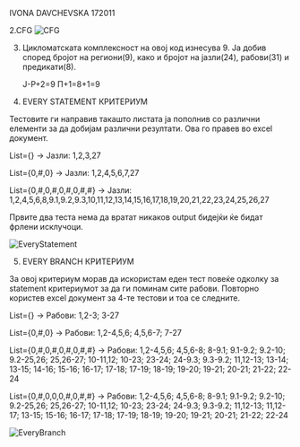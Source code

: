 IVONA DAVCHEVSKA 172011

2.CFG
 ![CFG](https://user-images.githubusercontent.com/100225792/168696375-3bf7cc51-cf21-497b-a59c-fb21268a5851.png)

3. Цикломатската комплексност на овој код изнесува 9. Ја добив според бројот на региони(9), како и бројот на јазли(24), рабови(31) и предикати(8).

   Ј-Р+2=9
   П+1=8+1=9
   
4. EVERY STATEMENT КРИТЕРИУМ

Тестовите ги направив такашто листата ја пополнив со различни елементи за да добијам различни резултати. Ова го правев во excel документ.

List={} -> Јазли: 1,2,3,27

List={0,#,0} -> Јазли: 1,2,4,5,6,7,27

List={0,#,0,#,0,#,0,#,#} -> Јазли: 1,2,4,5,6,8,9.1,9.2,9.3,10,11,12,13,14,15,16,17,18,19,20,21,22,23,24,25,26,27

Првите два теста нема да вратат никаков output бидејќи ќе бидат фрлени исклучоци.
   
![EveryStatement](https://user-images.githubusercontent.com/100225792/168867543-4d70ca55-7d4e-4968-9a61-9fa76c3d3493.png)

5. EVERY BRANCH КРИТЕРИУМ

За овој критериум морав да искористам еден тест повеќе одколку за statement критериумот за да ги поминам сите рабови. Повторно користев excel документ за 4-те тестови и тоа се следните.

List={} -> Рабови: 1,2-3; 3-27

List={0,#,0} -> Рабови: 1,2-4,5,6; 4,5,6-7; 7-27

List={0,#,0,#,0,#,0,#,#} -> Рабови: 1,2-4,5,6; 4,5,6-8; 8-9.1; 9.1-9.2; 9.2-10; 9.2-25,26; 25,26-27; 10-11,12; 10-23; 23-24; 24-9.3; 9.3-9.2; 11,12-13; 13-14; 13-15; 14-16; 15-16; 16-17; 17-18; 17-19; 18-19; 19-20; 19-21; 20-21; 21-22; 22-24

List={0,#,0,0,0,#,0,#,#} -> Рабови: 1,2-4,5,6; 4,5,6-8; 8-9.1; 9.1-9.2; 9.2-10; 9.2-25,26; 25,26-27; 10-11,12; 10-23; 23-24; 24-9.3; 9.3-9.2; 11,12-13; 11,12-17; 13-15; 15-16; 16-17; 17-18; 17-19; 18-19; 19-20; 19-21; 20-21; 21-22; 22-24

![EveryBranch](https://user-images.githubusercontent.com/100225792/168870279-b1c966a0-fb60-4342-bfa3-e84575ea4846.png)
